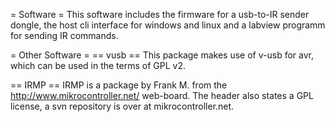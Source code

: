 

= Software =
This software includes the firmware for a usb-to-IR sender dongle, the host cli interface for windows and linux and a labview programm for sending IR commands.

= Other Software =
== vusb ==
This package makes use of v-usb for avr, which can be used in the terms of GPL v2.

== IRMP ==
IRMP is a package by Frank M. from the http://www.mikrocontroller.net/ web-board. The header also states a GPL license, a svn repository is over at mikrocontroller.net. 
